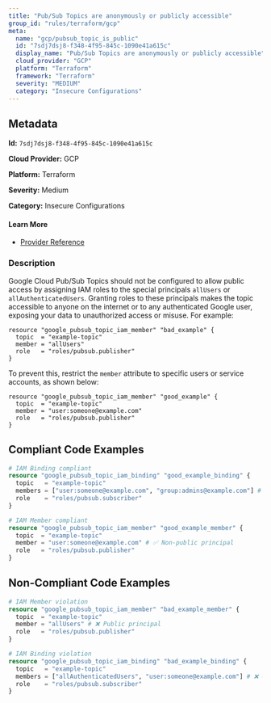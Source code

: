 ```yaml
---
title: "Pub/Sub Topics are anonymously or publicly accessible"
group_id: "rules/terraform/gcp"
meta:
  name: "gcp/pubsub_topic_is_public"
  id: "7sdj7dsj8-f348-4f95-845c-1090e41a615c"
  display_name: "Pub/Sub Topics are anonymously or publicly accessible"
  cloud_provider: "GCP"
  platform: "Terraform"
  framework: "Terraform"
  severity: "MEDIUM"
  category: "Insecure Configurations"
---
```

## Metadata

**Id:** `7sdj7dsj8-f348-4f95-845c-1090e41a615c`

**Cloud Provider:** GCP

**Platform:** Terraform

**Severity:** Medium

**Category:** Insecure Configurations

#### Learn More

 - [Provider Reference](https://registry.terraform.io/providers/hashicorp/google/latest/docs/resources/pubsub_topic_iam)

### Description

 Google Cloud Pub/Sub Topics should not be configured to allow public access by assigning IAM roles to the special principals `allUsers` or `allAuthenticatedUsers`. Granting roles to these principals makes the topic accessible to anyone on the internet or to any authenticated Google user, exposing your data to unauthorized access or misuse. For example:

```
resource "google_pubsub_topic_iam_member" "bad_example" {
  topic  = "example-topic"
  member = "allUsers"
  role   = "roles/pubsub.publisher"
}
```

To prevent this, restrict the `member` attribute to specific users or service accounts, as shown below:

```
resource "google_pubsub_topic_iam_member" "good_example" {
  topic  = "example-topic"
  member = "user:someone@example.com"
  role   = "roles/pubsub.publisher"
}
```


## Compliant Code Examples
```terraform
# IAM Binding compliant
resource "google_pubsub_topic_iam_binding" "good_example_binding" {
  topic   = "example-topic"
  members = ["user:someone@example.com", "group:admins@example.com"] # ✅ No public principals
  role    = "roles/pubsub.subscriber"
}

```

```terraform
# IAM Member compliant
resource "google_pubsub_topic_iam_member" "good_example_member" {
  topic  = "example-topic"
  member = "user:someone@example.com" # ✅ Non-public principal
  role   = "roles/pubsub.publisher"
}

```
## Non-Compliant Code Examples
```terraform
# IAM Member violation
resource "google_pubsub_topic_iam_member" "bad_example_member" {
  topic  = "example-topic"
  member = "allUsers" # ❌ Public principal
  role   = "roles/pubsub.publisher"
}

# IAM Binding violation
resource "google_pubsub_topic_iam_binding" "bad_example_binding" {
  topic   = "example-topic"
  members = ["allAuthenticatedUsers", "user:someone@example.com"] # ❌ Contains public principal
  role    = "roles/pubsub.subscriber"
}

```